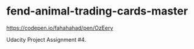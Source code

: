 # fend-animal-trading-cards-master

https://codepen.io/fahahahad/pen/OzEery

Udacity Project Assignment #4.
